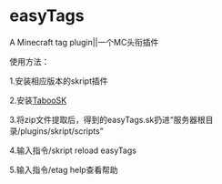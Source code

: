 # easyTags
A Minecraft tag plugin||一个MC头衔插件

使用方法：

1.安装相应版本的skript插件

2.安装<a href="http://www.mcbbs.net/thread-692070-1-1.html">TabooSK</a>

3.将zip文件提取后，得到的easyTags.sk扔进“服务器根目录/plugins/skript/scripts”

4.输入指令/skript reload easyTags

5.输入指令/etag help查看帮助
